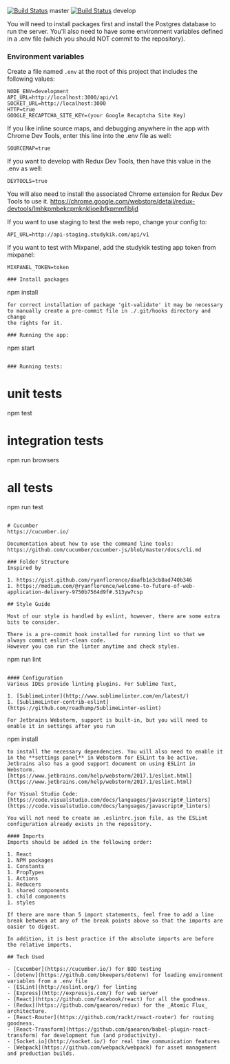 [![Build Status](https://travis-ci.com/studykik/web.svg?token=ep486uxesfywHQ7s7j7H&branch=master)](https://travis-ci.com/studykik/web) master
[![Build Status](https://travis-ci.com/studykik/web.svg?token=ep486uxesfywHQ7s7j7H&branch=develop)](https://travis-ci.com/studykik/web) develop

You will need to install packages first and install the Postgres database to run the server. You'll also need to have some environment variables defined in a .env file (which you should NOT commit to the repository).

### Environment variables
Create a file named `.env` at the root of this project that includes the following values:
```
NODE_ENV=development
API_URL=http://localhost:3000/api/v1
SOCKET_URL=http://localhost:3000
HTTP=true
GOOGLE_RECAPTCHA_SITE_KEY=(your Google Recaptcha Site Key)
```
If you like inline source maps, and debugging anywhere in the app with Chrome Dev Tools, enter this line into the .env file as well:
```
SOURCEMAP=true
```

If you want to develop with Redux Dev Tools, then have this value in the .env as well:
```
DEVTOOLS=true
```
You will also need to install the associated Chrome extension for Redux Dev Tools to use it.
https://chrome.google.com/webstore/detail/redux-devtools/lmhkpmbekcpmknklioeibfkpmmfibljd

If you want to use staging to test the web repo, change your config to:
```
API_URL=http://api-staging.studykik.com/api/v1
```

If you want to test with Mixpanel, add the studykik testing app token from mixpanel:
```
MIXPANEL_TOKEN=token

### Install packages
```
npm install
```
for correct installation of package 'git-validate' it may be necessary
to manually create a pre-commit file in ./.git/hooks directory and change
the rights for it.

### Running the app:
```
npm start
```

### Running tests:
```
# unit tests
npm test

# integration tests
npm run browsers

# all tests
npm run test
```

# Cucumber
https://cucumber.io/

Documentation about how to use the command line tools:
https://github.com/cucumber/cucumber-js/blob/master/docs/cli.md

### Folder Structure
Inspired by

1. https://gist.github.com/ryanflorence/daafb1e3cb8ad740b346
1. https://medium.com/@ryanflorence/welcome-to-future-of-web-application-delivery-9750b7564d9f#.513yw7csp

## Style Guide

Most of our style is handled by eslint, however, there are some extra bits to consider.

There is a pre-commit hook installed for running lint so that we always commit eslint-clean code.
However you can run the linter anytime and check styles.
```
npm run lint
```

#### Configuration
Various IDEs provide linting plugins. For Sublime Text,

1. [SublimeLinter](http://www.sublimelinter.com/en/latest/)
1. [SublimeLinter-contrib-eslint](https://github.com/roadhump/SublimeLinter-eslint)

For Jetbrains Webstorm, support is built-in, but you will need to enable it in settings after you run
```
npm install
```
to install the necessary dependencies. You will also need to enable it in the **settings panel** in Webstorm for ESLint to be active. Jetbrains also has a good support document on using ESLint in Webstorm.
[https://www.jetbrains.com/help/webstorm/2017.1/eslint.html](https://www.jetbrains.com/help/webstorm/2017.1/eslint.html)

For Visual Studio Code: 
[https://code.visualstudio.com/docs/languages/javascript#_linters](https://code.visualstudio.com/docs/languages/javascript#_linters)

You will not need to create an .eslintrc.json file, as the ESLint configuration already exists in the repository.

#### Imports
Imports should be added in the following order:

1. React
1. NPM packages
1. Constants
1. PropTypes
1. Actions
1. Reducers
1. shared components
1. child components
1. styles

If there are more than 5 import statements, feel free to add a line break between at any of the break points above so that the imports are easier to digest.

In addition, it is best practice if the absolute imports are before the relative imports.

## Tech Used

- [Cucumber](https://cucumber.io/) for BDD testing
- [dotenv](https://github.com/bkeepers/dotenv) for loading environment variables from a .env file
- [ESLint](http://eslint.org/) for linting
- [Express](http://expressjs.com/) for web server
- [React](https://github.com/facebook/react) for all the goodness.
- [Redux](https://github.com/gaearon/redux) for the _Atomic Flux_ architecture.
- [React-Router](https://github.com/rackt/react-router) for routing goodness.
- [React-Transform](https://github.com/gaearon/babel-plugin-react-transform) for development fun (and productivity).
- [Socket.io](http://socket.io/) for real time communication features
- [Webpack](https://github.com/webpack/webpack) for asset management and production builds.